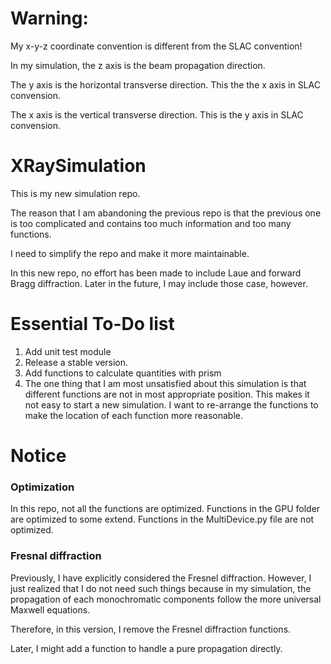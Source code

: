 # Warning:
My x-y-z coordinate convention is different from the SLAC convention!

In my simulation, the z axis is the beam propagation direction.

The y axis is the horizontal transverse direction.
This the the x axis in SLAC convension.

The x axis is the vertical transverse direction.
This is the y axis in SLAC convension.

# XRaySimulation
This is my new simulation repo.

The reason that I am abandoning the previous repo is that
the previous one is too complicated and contains too much 
information and too many functions.

I need to simplify the repo and make it more maintainable.

In this new repo, no effort has been made to include Laue 
and forward Bragg diffraction.
Later in the future, I may include those case,
however.

# Essential To-Do list
1. Add unit test module
2. Release a stable version.
3. Add functions to calculate quantities with prism
4. The one thing that I am most unsatisfied about this simulation 
    is that different functions 
    are not in most appropriate position.
    This makes it not easy to start a new simulation.
   I want to re-arrange the functions to make the location of each function 
    more reasonable. 

# Notice
### Optimization
In this repo, not all the functions are optimized.
Functions in the GPU folder are optimized to some extend.
Functions in the MultiDevice.py file are not optimized.

### Fresnal diffraction
Previously, I have explicitly considered the Fresnel diffraction. 
However, I just realized that I do not need such things because 
in my simulation, the propagation of each monochromatic components
follow the more universal Maxwell equations. 

Therefore, in this version, I remove the Fresnel diffraction functions.

Later, I might add a function to handle a pure propagation directly. 


